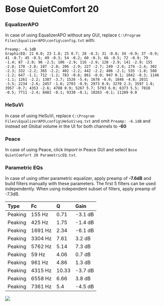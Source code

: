 # Bose QuietComfort 20

### EqualizerAPO
In case of using EqualizerAPO without any GUI, replace `C:\Program Files\EqualizerAPO\config\config.txt`
with:
```
Preamp: -6.1dB
GraphicEQ: 21 0.0; 23 1.8; 25 0.7; 28 -0.3; 31 -0.8; 34 -0.9; 37 -0.9; 41 -0.7; 45 -0.5; 49 -0.3; 54 -0.2; 60 -0.3; 66 -0.5; 72 -0.9; 79 -1.4; 87 -2.0; 96 -2.5; 106 -2.9; 116 -2.9; 128 -2.9; 141 -2.9; 155 -2.8; 170 -2.8; 187 -2.8; 206 -2.9; 227 -2.7; 249 -2.6; 274 -2.4; 302 -2.3; 332 -2.2; 365 -2.2; 402 -2.2; 442 -2.2; 486 -2.1; 535 -1.8; 588 -1.2; 647 -1.1; 712 -1.2; 783 -0.6; 861 -0.0; 947 0.1; 1042 -0.3; 1146 -1.1; 1261 -2.2; 1387 -3.7; 1526 -5.4; 1678 -6.0; 1846 -4.8; 2031 -3.5; 2234 -2.6; 2457 -1.6; 2703 -0.9; 2973 0.9; 3270 2.3; 3597 1.8; 3957 -0.7; 4353 -2.6; 4788 0.9; 5267 5.7; 5793 6.0; 6373 5.5; 7010 -0.5; 7711 -2.4; 8482 -0.1; 9330 -0.1; 10263 -0.1; 11289 0.0
```

### HeSuVi
In case of using HeSuVi, replace `C:\Program Files\EqualizerAPO\config\HeSuVi\eq.txt` and omit `Preamp:
-6.1dB` and instead set Global volume in the UI for both channels to **-60**

### Peace
In case of using Peace, click *Import* in Peace GUI and select `Bose QuietComfort 20 ParametricEQ.txt`.

### Parametric EQs
In case of using other parametric equalizer, apply preamp of **-7.6dB** and build filters manually
with these parameters. The first 5 filters can be used independently.
When using independent subset of filters, apply preamp of -7.3dB.

| Type    | Fc      |     Q | Gain    |
|:--------|:--------|:------|:--------|
| Peaking | 155 Hz  |  0.71 | -3.1 dB |
| Peaking | 425 Hz  |  1.75 | -1.4 dB |
| Peaking | 1691 Hz |  2.34 | -6.1 dB |
| Peaking | 3304 Hz |  7.61 | 3.2 dB  |
| Peaking | 5762 Hz |  5.14 | 7.3 dB  |
| Peaking | 59 Hz   |  4.06 | 0.7 dB  |
| Peaking | 961 Hz  |  4.86 | 1.3 dB  |
| Peaking | 4315 Hz | 10.33 | -3.7 dB |
| Peaking | 6558 Hz |  6.66 | 3.8 dB  |
| Peaking | 7361 Hz |  5.4  | -4.5 dB |

![](https://raw.githubusercontent.com/jaakkopasanen/AutoEq/master/results/innerfidelity/sbaf-serious/Bose%20QuietComfort%2020/Bose%20QuietComfort%2020.png)